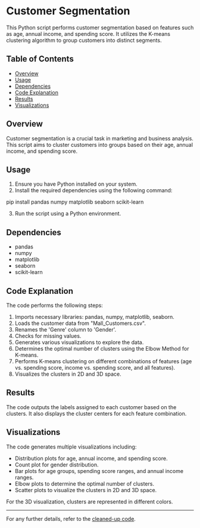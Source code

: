 # Customer Segmentation

This Python script performs customer segmentation based on features such as age, annual income, and spending score. It utilizes the K-means clustering algorithm to group customers into distinct segments.

## Table of Contents
- [Overview](#overview)
- [Usage](#usage)
- [Dependencies](#dependencies)
- [Code Explanation](#code-explanation)
- [Results](#results)
- [Visualizations](#visualizations)

## Overview

Customer segmentation is a crucial task in marketing and business analysis. This script aims to cluster customers into groups based on their age, annual income, and spending score.

## Usage

1. Ensure you have Python installed on your system.
2. Install the required dependencies using the following command:

pip install pandas numpy matplotlib seaborn scikit-learn

3. Run the script using a Python environment.

## Dependencies

- pandas
- numpy
- matplotlib
- seaborn
- scikit-learn

## Code Explanation

The code performs the following steps:

1. Imports necessary libraries: pandas, numpy, matplotlib, seaborn.
2. Loads the customer data from "Mall_Customers.csv".
3. Renames the 'Genre' column to 'Gender'.
4. Checks for missing values.
5. Generates various visualizations to explore the data.
6. Determines the optimal number of clusters using the Elbow Method for K-means.
7. Performs K-means clustering on different combinations of features (age vs. spending score, income vs. spending score, and all features).
8. Visualizes the clusters in 2D and 3D space.

## Results

The code outputs the labels assigned to each customer based on the clusters. It also displays the cluster centers for each feature combination.

## Visualizations

The code generates multiple visualizations including:

- Distribution plots for age, annual income, and spending score.
- Count plot for gender distribution.
- Bar plots for age groups, spending score ranges, and annual income ranges.
- Elbow plots to determine the optimal number of clusters.
- Scatter plots to visualize the clusters in 2D and 3D space.

For the 3D visualization, clusters are represented in different colors.

---

For any further details, refer to the [cleaned-up code](cleaned_up_code.py).
